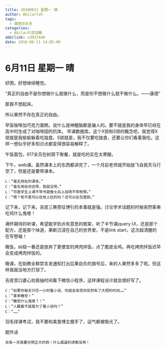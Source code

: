```yaml
---
title: 20180611 星期一 晴
author: Akilarlxh
tags:
  - 寝室欢乐多
categories:
  - Akilarの泡泡糖
abbrlink: cd9374d0
date: 2018-06-11 14:05:00
---
```

# 6月11日 星期一 晴

好困，好想继续睡觉。

“真正的自由不是你想做什么就做什么，而是你不想做什么就不做什么。——康德”

那我不想起床。

所以果然不存在真正的自由。

早饭咖啡加巧克力蛋糕。说什么提神醒脑都是骗人的。要不就是我的身体早已经在高中时生成了对咖啡因的抗体。
早课数据库。这个X锁和S锁的概念吧，我觉得X锁就是我偷偷躲着吃独食。S锁就是，我不仅要吃独食，还要让你们看着我吃。这样一想似乎好多知识点都变得很容易解释了。

午饭面包，617全员在树荫下聚餐，就是吃的实在太寒酸。

下午，web课。虽然课本上的东西都讲完了，一个月前老师就开始放飞自我天马行空了，但是还是要带课本。
```
L：“毫无用处的课本。”
C：“毫无用处你还带，我就没带。”
L：“可是学生上课不带书就像士兵上战场不带枪啊。”
C：“嗯？枪不是可以在地上捡的吗？还可以在包里舔。”
```
记下来，记下来。吉皮三赛旁征博引的本事就是强。讨论学术话题的时候突然客串吃鸡什么鬼喽！

满怀期待的听课，希望能学到点有意思的框架，听了半节课jquery UI，还是那个配方，还是那个味道，果断沉浸在自己的世界里，不是link start，这次超清醒的在写卷轴！

晚饭，纠结一番还是放弃了更便宜的烤肉拌饭，点了脆皮全鸡。再吃烤肉拌饭迟早会变成烤肉拌饭的。

晚课，在助教全群禁言发通知打出后果自负的旗号后，来的人果然多多了呢。但这样我就没地方打球了。

吉皮苦口婆心劝我抽时间看下微信小程序，这样课程设计就会很好写了。
```
C：“如果你每天只花一小时看小说，你就会发现你突然有了大把的时间……”
L：“拿来睡觉！”
C：“睡觉什么鬼喽？！”
L：“人醒着不就是为了看小说吗？”
C：“……”
```
羽毛球课考试，我不要和美食博主握手了，运气都被吸光了。

题外话
```
总有一天我要光明正大的鸽！什么威逼利诱都没用！
```